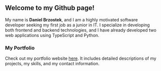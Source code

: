 ## Welcome to my Github page!

My name is **Daniel Brzostek**, and I am a highly motivated software developer seeking my first job as a junior in IT. I specialize in developing both frontend and backend technologies, and I have already developed two web applications using TypeScript and Python.

### My Portfolio

Check out my portfolio website [here](https://brzostekd.github.io/). It includes detailed descriptions of my projects, my skills, and my contact information.
